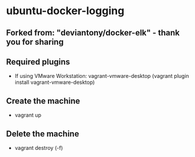 # ubuntu-docker-logging

## Forked from: "deviantony/docker-elk" - thank you for sharing

## Required plugins

- If using VMware Workstation: vagrant-vmware-desktop (vagrant plugin install vagrant-vmware-desktop)

## Create the machine

- vagrant up

## Delete the machine

- vagrant destroy (-f)
